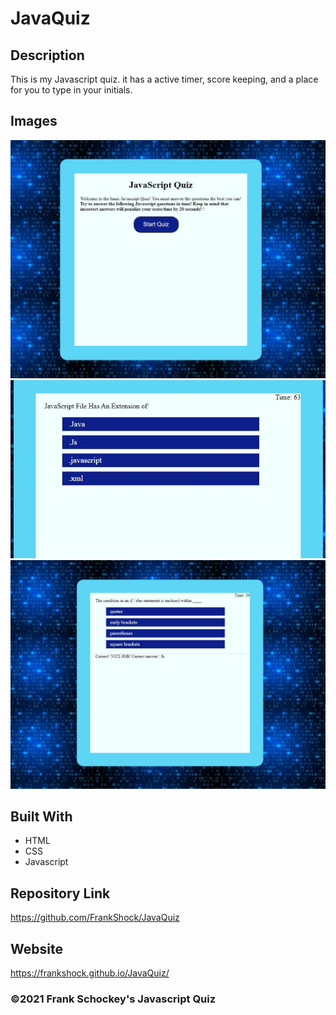 # JavaQuiz

## Description
This is my Javascript quiz. it has  a  active timer, score keeping, and a place for you to type in your initials.  

## Images
![alt text](https://github.com/FrankShock/JavaQuiz/blob/main/assests/images/JavaquizSC1.JPG)
![alt text](https://github.com/FrankShock/JavaQuiz/blob/main/assests/images/JavaquizSC2.JPG)
![alt text](https://github.com/FrankShock/JavaQuiz/blob/main/assests/images/JavaquizSC3.JPG)

## Built With
* HTML
* CSS
* Javascript

## Repository Link
https://github.com/FrankShock/JavaQuiz
## Website
https://frankshock.github.io/JavaQuiz/


### ©2021 Frank Schockey's Javascript Quiz
